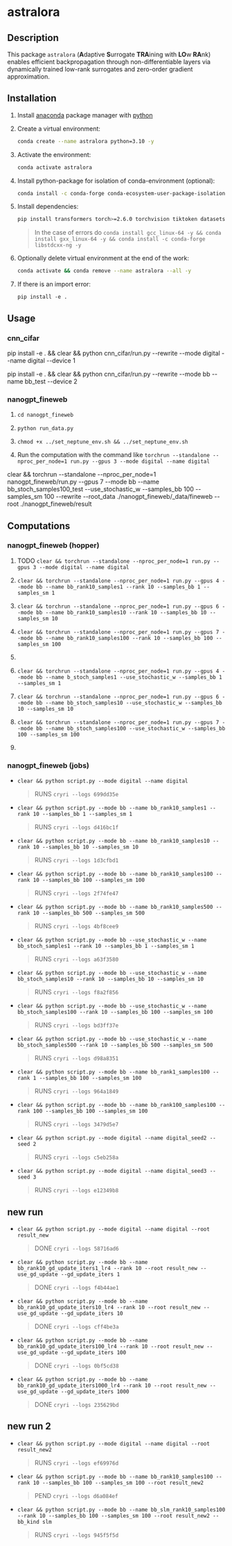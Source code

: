 # astralora


## Description

This package `astralora` (**A**daptive **S**urrogate **TRA**ining with **LO**w **RA**nk) enables efficient backpropagation through non-differentiable layers via dynamically trained low-rank surrogates and zero-order gradient approximation.


## Installation

1. Install [anaconda](https://www.anaconda.com) package manager with [python](https://www.python.org)

2. Create a virtual environment:
    ```bash
    conda create --name astralora python=3.10 -y
    ```

3. Activate the environment:
    ```bash
    conda activate astralora 
    ```

4. Install python-package for isolation of conda-environment (optional):
    ```bash
    conda install -c conda-forge conda-ecosystem-user-package-isolation -y
    ```

5. Install dependencies:
    ```bash
    pip install transformers torch>=2.6.0 torchvision tiktoken datasets opt_einsum tqdm numpy==1.26 rotary_embedding_torch peft huggingface-hub neptune
    ```
    > In the case of errors do `conda install gcc_linux-64 -y && conda install gxx_linux-64 -y && conda install -c conda-forge libstdcxx-ng -y`

6. Optionally delete virtual environment at the end of the work:
    ```bash
    conda activate && conda remove --name astralora --all -y
    ```

7. If there is an import error:
    ```
    pip install -e .
    ```
    

## Usage

### cnn_cifar

pip install -e . && clear && python cnn_cifar/run.py --rewrite --mode digital --name digital --device 1

pip install -e . && clear && python cnn_cifar/run.py --rewrite --mode bb --name bb_test --device 2


### nanogpt_fineweb

1. `cd nanogpt_fineweb`

2. `python run_data.py`

3. `chmod +x ../set_neptune_env.sh && ../set_neptune_env.sh`

4. Run the computation with the command like `torchrun --standalone --nproc_per_node=1 run.py --gpus 3 --mode digital --name digital`


clear && torchrun --standalone --nproc_per_node=1 nanogpt_fineweb/run.py --gpus 7 --mode bb --name bb_stoch_samples100_test --use_stochastic_w --samples_bb 100 --samples_sm 100 --rewrite --root_data ./nanogpt_fineweb/_data/fineweb --root ./nanogpt_fineweb/result


## Computations

### nanogpt_fineweb (hopper)

1. TODO `clear && torchrun --standalone --nproc_per_node=1 run.py --gpus 3 --mode digital --name digital`

2. `clear && torchrun --standalone --nproc_per_node=1 run.py --gpus 4 --mode bb --name bb_rank10_samples1 --rank 10 --samples_bb 1 --samples_sm 1`

3. `clear && torchrun --standalone --nproc_per_node=1 run.py --gpus 6 --mode bb --name bb_rank10_samples10 --rank 10 --samples_bb 10 --samples_sm 10`

4. `clear && torchrun --standalone --nproc_per_node=1 run.py --gpus 7 --mode bb --name bb_rank10_samples100 --rank 10 --samples_bb 100 --samples_sm 100`

5.

6. `clear && torchrun --standalone --nproc_per_node=1 run.py --gpus 4 --mode bb --name b_stoch_samples1 --use_stochastic_w --samples_bb 1 --samples_sm 1`

7. `clear && torchrun --standalone --nproc_per_node=1 run.py --gpus 6 --mode bb --name bb_stoch_samples10 --use_stochastic_w --samples_bb 10 --samples_sm 10`

8. `clear && torchrun --standalone --nproc_per_node=1 run.py --gpus 7 --mode bb --name bb_stoch_samples100 --use_stochastic_w --samples_bb 100 --samples_sm 100`

9.

### nanogpt_fineweb (jobs)

- `clear && python script.py --mode digital --name digital`
    > RUNS `cryri --logs 699dd35e`

- `clear && python script.py --mode bb --name bb_rank10_samples1 --rank 10 --samples_bb 1 --samples_sm 1`
    > RUNS `cryri --logs d416bc1f`

- `clear && python script.py --mode bb --name bb_rank10_samples10 --rank 10 --samples_bb 10 --samples_sm 10`
    > RUNS `cryri --logs 1d3cfbd1`

- `clear && python script.py --mode bb --name bb_rank10_samples100 --rank 10 --samples_bb 100 --samples_sm 100`
    > RUNS `cryri --logs 2f74fe47`

- `clear && python script.py --mode bb --name bb_rank10_samples500 --rank 10 --samples_bb 500 --samples_sm 500`
    > RUNS `cryri --logs 4bf8cee9`

- `clear && python script.py --mode bb --use_stochastic_w --name bb_stoch_samples1 --rank 10 --samples_bb 1 --samples_sm 1`
    > RUNS `cryri --logs a63f3580`

- `clear && python script.py --mode bb --use_stochastic_w --name bb_stoch_samples10 --rank 10 --samples_bb 10 --samples_sm 10`
    > RUNS `cryri --logs f8a2f856`

- `clear && python script.py --mode bb --use_stochastic_w --name bb_stoch_samples100 --rank 10 --samples_bb 100 --samples_sm 100`
    > RUNS `cryri --logs bd3ff37e`

- `clear && python script.py --mode bb --use_stochastic_w --name bb_stoch_samples500 --rank 10 --samples_bb 500 --samples_sm 500`
    > RUNS `cryri --logs d98a8351`

- `clear && python script.py --mode bb --name bb_rank1_samples100 --rank 1 --samples_bb 100 --samples_sm 100`
    > RUNS `cryri --logs 964a1849`

- `clear && python script.py --mode bb --name bb_rank100_samples100 --rank 100 --samples_bb 100 --samples_sm 100`
    > RUNS `cryri --logs 3479d5e7`

- `clear && python script.py --mode digital --name digital_seed2 --seed 2`
    > RUNS `cryri --logs c5eb258a`

- `clear && python script.py --mode digital --name digital_seed3 --seed 3`
    > RUNS `cryri --logs e12349b8`

## new run

- `clear && python script.py --mode digital --name digital --root result_new`
    > DONE `cryri --logs 58716ad6`

- `clear && python script.py --mode bb --name bb_rank10_gd_update_iters1_lr4 --rank 10 --root result_new --use_gd_update --gd_update_iters 1`
    > DONE `cryri --logs f4b44ae1`

 - `clear && python script.py --mode bb --name bb_rank10_gd_update_iters10_lr4 --rank 10 --root result_new --use_gd_update --gd_update_iters 10`
    > DONE `cryri --logs cff4be3a`

 - `clear && python script.py --mode bb --name bb_rank10_gd_update_iters100_lr4 --rank 10 --root result_new --use_gd_update --gd_update_iters 100`
    > DONE `cryri --logs 0bf5cd38`

 - `clear && python script.py --mode bb --name bb_rank10_gd_update_iters1000_lr4 --rank 10 --root result_new --use_gd_update --gd_update_iters 1000`
    > DONE `cryri --logs 235629bd`


## new run 2

- `clear && python script.py --mode digital --name digital --root result_new2`
    > RUNS `cryri --logs ef69976d`

- `clear && python script.py --mode bb --name bb_rank10_samples100 --rank 10 --samples_bb 100 --samples_sm 100 --root result_new2`
    > PEND `cryri --logs d6a084ef`

- `clear && python script.py --mode bb --name bb_slm_rank10_samples100 --rank 10 --samples_bb 100 --samples_sm 100 --root result_new2 --bb_kind slm`
    > RUNS `cryri --logs 945f5f5d`

    